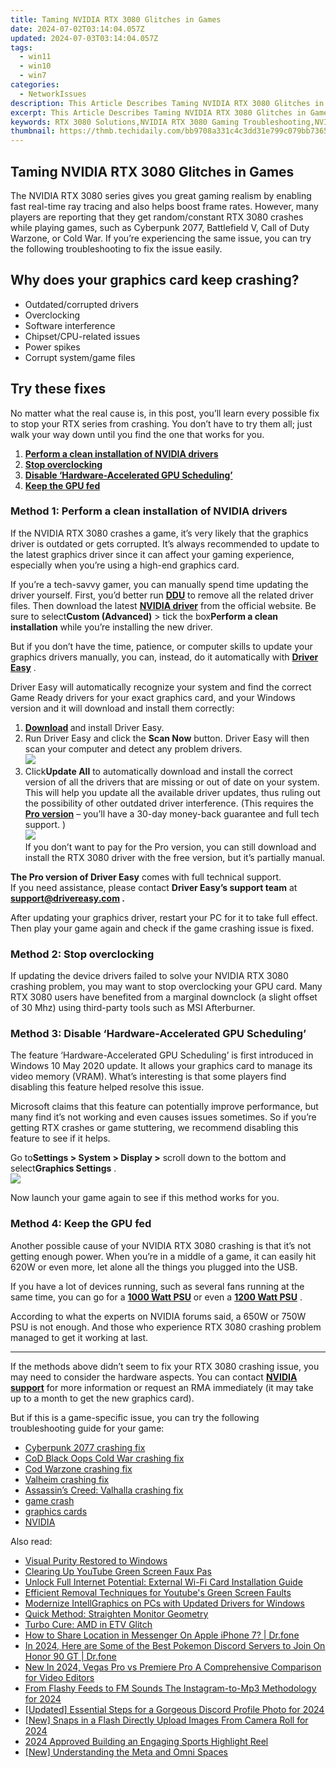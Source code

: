 ```yaml
---
title: Taming NVIDIA RTX 3080 Glitches in Games
date: 2024-07-02T03:14:04.057Z
updated: 2024-07-03T03:14:04.057Z
tags:
  - win11
  - win10
  - win7
categories:
  - NetworkIssues
description: This Article Describes Taming NVIDIA RTX 3080 Glitches in Games
excerpt: This Article Describes Taming NVIDIA RTX 3080 Glitches in Games
keywords: RTX 3080 Solutions,NVIDIA RTX 3080 Gaming Troubleshooting,NVIDIA RTX Graphics Card Glitch Fixes,RTX 3080 Game Performance Optimization,Glitches with RTX 3080 Games Fixes Guide,RTX 3080 Gaming Issues and Solutions,NVIDIA RTX 3080 Game Crash Resolution
thumbnail: https://thmb.techidaily.com/bb9708a331c4c3dd31e799c079bb73652a9e75d1a08dd178d051b1af275cc7e6.jpg
---
```


## Taming NVIDIA RTX 3080 Glitches in Games

 The NVIDIA RTX 3080 series gives you great gaming realism by enabling fast real-time ray tracing and also helps boost frame rates. However, many players are reporting that they get random/constant RTX 3080 crashes while playing games, such as Cyberpunk 2077, Battlefield V, Call of Duty Warzone, or Cold War. If you’re experiencing the same issue, you can try the following troubleshooting to fix the issue easily.

## Why does your graphics card keep crashing?

* Outdated/corrupted drivers
* Overclocking
* Software interference
* Chipset/CPU-related issues
* Power spikes
* Corrupt system/game files

## Try these fixes

 No matter what the real cause is, in this post, you’ll learn every possible fix to stop your RTX series from crashing. You don’t have to try them all; just walk your way down until you find the one that works for you.

1. **[Perform a clean installation of NVIDIA drivers](#h1)**
2. **[Stop overclocking](#h2)**
3. **[Disable ‘Hardware-Accelerated GPU Scheduling’](#h3)**
4. **[Keep the GPU fed](#h4)**

### Method 1: Perform a clean installation of NVIDIA drivers

 If the NVIDIA RTX 3080 crashes a game, it’s very likely that the graphics driver is outdated or gets corrupted. It’s always recommended to update to the latest graphics driver since it can affect your gaming experience, especially when you’re using a high-end graphics card.

 If you’re a tech-savvy gamer, you can manually spend time updating the driver yourself. First, you’d better run [**DDU**](https://www.guru3d.com/files-details/display-driver-uninstaller-download.html) to remove all the related driver files. Then download the latest **[NVIDIA driver](https://tools.techidaily.com/drivereasy/download/)**  from the official website. Be sure to select**Custom (Advanced)** \> tick the box**Perform a clean installation** while you’re installing the new driver.

 But if you don’t have the time, patience, or computer skills to update your graphics drivers manually, you can, instead, do it automatically with **[Driver Easy](https://tools.techidaily.com/drivereasy/download/)**  .

 Driver Easy will automatically recognize your system and find the correct Game Ready drivers for your exact graphics card, and your Windows version and it will download and install them correctly:

1. **[Download](https://tools.techidaily.com/drivereasy/download/) [](https://tools.techidaily.com/drivereasy/download/)**  and install Driver Easy.
2. Run Driver Easy and click the **Scan Now** button. Driver Easy will then scan your computer and detect any problem drivers.  
![](https://images.drivereasy.com/wp-content/uploads/2020/12/Scan-now-1.jpg)
3. Click**Update All** to automatically download and install the correct version of all the drivers that are missing or out of date on your system. This will help you update all the available driver updates, thus ruling out the possibility of other outdated driver interference. (This requires the **[Pro version](https://tools.techidaily.com/drivereasy/download/)**  – you’ll have a 30-day money-back guarantee and full tech support. )  
![](https://images.drivereasy.com/wp-content/uploads/2020/08/3080.jpg)  
 If you don’t want to pay for the Pro version, you can still download and install the RTX 3080 driver with the free version, but it’s partially manual.

**The Pro version of Driver Easy** comes with full technical support.  
 If you need assistance, please contact **Driver Easy’s support team** at **[support@drivereasy.com](mailto:support@drivereasy.com) .**

 After updating your graphics driver, restart your PC for it to take full effect. Then play your game again and check if the game crashing issue is fixed.

### Method 2: Stop overclocking

 If updating the device drivers failed to solve your NVIDIA RTX 3080 crashing problem, you may want to stop overclocking your GPU card. Many RTX 3080 users have benefited from a marginal downclock (a slight offset of 30 Mhz) using third-party tools such as MSI Afterburner.

### Method 3: Disable ‘Hardware-Accelerated GPU Scheduling’

 The feature ‘Hardware-Accelerated GPU Scheduling’ is first introduced in Windows 10 May 2020 update. It allows your graphics card to manage its video memory (VRAM). What’s interesting is that some players find disabling this feature helped resolve this issue.

 Microsoft claims that this feature can potentially improve performance, but many find it’s not working and even causes issues sometimes. So if you’re getting RTX crashes or game stuttering, we recommend disabling this feature to see if it helps.

 Go to**Settings > System > Display >** scroll down to the bottom and select**Graphics Settings** .  
![](https://images.drivereasy.com/wp-content/uploads/2021/03/graphics-setting.png)

Now launch your game again to see if this method works for you.

### Method 4: Keep the GPU fed

 Another possible cause of your NVIDIA RTX 3080 crashing is that it’s not getting enough power. When you’re in a middle of a game, it can easily hit 620W or even more, let alone all the things you plugged into the USB.

 If you have a lot of devices running, such as several fans running at the same time, you can go for a **[1000 Watt PSU](https://www.amazon.com/ROSEWILL-Computer-Glacier-Certified-Warranty/dp/B00SAYCI5S/?tag=drivereasycom-20)**  or even a **[1200 Watt PSU](https://www.amazon.com/ROSEWILL-Modular-Certified-Control-Warranty/dp/B00NYVTHH4?th=1/?tag=drivereasycom-20)**  .

 According to what the experts on NVIDIA forums said, a 650W or 750W PSU is not enough. And those who experience RTX 3080 crashing problem managed to get it working at last.

---

 If the methods above didn’t seem to fix your RTX 3080 crashing issue, you may need to consider the hardware aspects. You can contact [**NVIDIA support**](https://www.nvidia.com/en-us/support/) for more information or request an RMA immediately (it may take up to a month to get the new graphics card).

 But if this is a game-specific issue, you can try the following troubleshooting guide for your game:

* [Cyberpunk 2077 crashing fix](https://tools.techidaily.com/drivereasy/download/)
* [CoD Black Oops Cold War crashing fix](https://tools.techidaily.com/drivereasy/download/)
* [Cod Warzone crashing fix](https://tools.techidaily.com/drivereasy/download/)
* [Valheim crashing fix](https://tools.techidaily.com/drivereasy/download/)
* [Assassin’s Creed: Valhalla crashing fix](https://tools.techidaily.com/drivereasy/download/)
* [game crash](https://tools.techidaily.com/drivereasy/download/)
* [graphics cards](https://tools.techidaily.com/drivereasy/download/)
* [NVIDIA](https://tools.techidaily.com/drivereasy/download/)

<ins class="adsbygoogle"
     style="display:block"
     data-ad-format="autorelaxed"
     data-ad-client="ca-pub-7571918770474297"
     data-ad-slot="1223367746"></ins>



<ins class="adsbygoogle"
     style="display:block"
     data-ad-client="ca-pub-7571918770474297"
     data-ad-slot="8358498916"
     data-ad-format="auto"
     data-full-width-responsive="true"></ins>

<span class="atpl-alsoreadstyle">Also read:</span>
<div><ul>
<li><a href="https://network-issues.techidaily.com/visual-purity-restored-to-windows/"><u>Visual Purity Restored to Windows</u></a></li>
<li><a href="https://network-issues.techidaily.com/clearing-up-youtube-green-screen-faux-pas/"><u>Clearing Up YouTube Green Screen Faux Pas</u></a></li>
<li><a href="https://network-issues.techidaily.com/unlock-full-internet-potential-external-wi-fi-card-installation-guide/"><u>Unlock Full Internet Potential: External Wi-Fi Card Installation Guide</u></a></li>
<li><a href="https://network-issues.techidaily.com/efficient-removal-techniques-for-youtubes-green-screen-faults/"><u>Efficient Removal Techniques for Youtube's Green Screen Faults</u></a></li>
<li><a href="https://network-issues.techidaily.com/modernize-intellgraphics-on-pcs-with-updated-drivers-for-windows/"><u>Modernize IntellGraphics on PCs with Updated Drivers for Windows</u></a></li>
<li><a href="https://network-issues.techidaily.com/quick-method-straighten-monitor-geometry/"><u>Quick Method: Straighten Monitor Geometry</u></a></li>
<li><a href="https://network-issues.techidaily.com/turbo-cure-amd-in-etv-glitch/"><u>Turbo Cure: AMD in ETV Glitch</u></a></li>
<li><a href="https://fake-location.techidaily.com/how-to-share-location-in-messenger-on-apple-iphone-7-drfone-by-drfone-virtual-ios/"><u>How to Share Location in Messenger On Apple iPhone 7? | Dr.fone</u></a></li>
<li><a href="https://pokemon-go-android.techidaily.com/in-2024-here-are-some-of-the-best-pokemon-discord-servers-to-join-on-honor-90-gt-drfone-by-drfone-virtual-android/"><u>In 2024, Here are Some of the Best Pokemon Discord Servers to Join On Honor 90 GT | Dr.fone</u></a></li>
<li><a href="https://ai-driven-video-production.techidaily.com/new-in-2024-vegas-pro-vs-premiere-pro-a-comprehensive-comparison-for-video-editors/"><u>New In 2024, Vegas Pro vs Premiere Pro A Comprehensive Comparison for Video Editors</u></a></li>
<li><a href="https://instagram-videos.techidaily.com/from-flashy-feeds-to-fm-sounds-the-instagram-to-mp3-methodology-for-2024/"><u>From Flashy Feeds to FM Sounds  The Instagram-to-Mp3 Methodology for 2024</u></a></li>
<li><a href="https://discord-videos.techidaily.com/updated-essential-steps-for-a-gorgeous-discord-profile-photo-for-2024/"><u>[Updated] Essential Steps for a Gorgeous Discord Profile Photo for 2024</u></a></li>
<li><a href="https://snapchat-videos.techidaily.com/new-snaps-in-a-flash-directly-upload-images-from-camera-roll-for-2024/"><u>[New] Snaps in a Flash  Directly Upload Images From Camera Roll for 2024</u></a></li>
<li><a href="https://youtube-clips.techidaily.com/2024-approved-building-an-engaging-sports-highlight-reel/"><u>2024 Approved  Building an Engaging Sports Highlight Reel</u></a></li>
<li><a href="https://some-skills.techidaily.com/new-understanding-the-meta-and-omni-spaces/"><u>[New] Understanding the Meta and Omni Spaces</u></a></li>
</ul></div>
